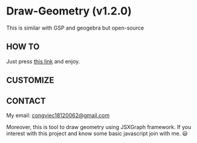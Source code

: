 # Draw-Geometry (v1.2.0)
This is similar with GSP and geogebra but open-source


## HOW TO
Just press [this link](https://congviec18120062.github.io/Draw-Geometry/) and enjoy.

## CUSTOMIZE


## CONTACT
My email: congviec18120062@gmail.com

Moreover, this is tool to draw geometry using JSXGraph framework. If you interest with this project and know some basic javascript join with me. :smiley: 
